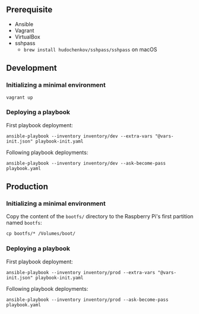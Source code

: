 ## Prerequisite

- Ansible
- Vagrant
- VirtualBox
- sshpass
  - `brew install hudochenkov/sshpass/sshpass` on macOS

## Development

### Initializing a minimal environment

```shell
vagrant up
```

### Deploying a playbook

First playbook deployment:

```shell
ansible-playbook --inventory inventory/dev --extra-vars "@vars-init.json" playbook-init.yaml
```

Following playbook deployments:

```shell
ansible-playbook --inventory inventory/dev --ask-become-pass playbook.yaml
```


## Production

### Initializing a minimal environment

Copy the content of the `bootfs/` directory to the Raspberry Pi's first partition named `bootfs`:

```shell
cp bootfs/* /Volumes/boot/
```


### Deploying a playbook

First playbook deployment:

```shell
ansible-playbook --inventory inventory/prod --extra-vars "@vars-init.json" playbook-init.yaml
```

Following playbook deployments:

```shell
ansible-playbook --inventory inventory/prod --ask-become-pass playbook.yaml
```
